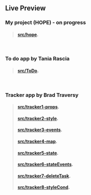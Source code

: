 ## Live Preview

### My project (HOPE) - on progress

>#### [src/hope](https://react-hope.netlify.app/).   

<br/>

### To do app by Tania Rascia

>#### [src/ToDo](https://react-tania-todo.netlify.app/).   

<br/>

### Tracker app by Brad Traversy

>#### [src/tracker1-props](https://react-traversy-props.netlify.app).
>#### [src/tracker2-style](https://react-traversy-style.netlify.app).
>#### [src/tracker3-events](https://react-traversy-events.netlify.app).
>#### [src/tracker4-map](https://react-traversy-map.netlify.app).
>#### [src/tracker5-state](https://react-traversy-state.netlify.app).
>#### [src/tracker6-stateEvents](https://react-traversy-stateevents.netlify.app).
>#### [src/tracker7-deleteTask](https://react-traversy-deletetask.netlify.app).
>#### [src/tracker8-styleCond](https://react-traversy-conditional.netlify.app/).
